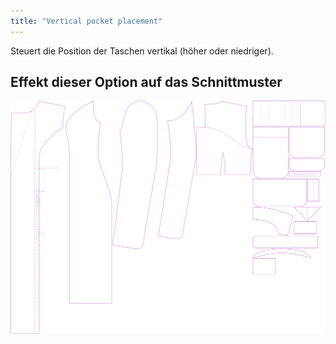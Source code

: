 ```yaml
---
title: "Vertical pocket placement"
---
```


Steuert die Position der Taschen vertikal (höher oder niedriger).

## Effekt dieser Option auf das Schnittmuster

![Dieses Bild zeigt den Effekt dieser Variable, indem es unterschiedliche Masse dieser Variable überlagert darstellt](carlita_pocketplacementvertical_sample.svg "Effekt dieser Variable auf das Schnittmuster")
